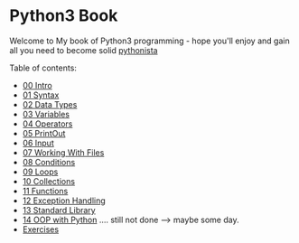 # Python3  Book 

Welcome to My book of Python3 programming - hope you'll enjoy and gain all you need to become solid [pythonista](https://en.wiktionary.org/wiki/Pythonista)


Table of contents:

- [00 Intro](./00_intro/README.md)
- [01 Syntax](./01_syntax/README.md)
- [02 Data Types](./02_data_types/README.md)
- [03 Variables](./03_variables/README.md)
- [04 Operators](./04_operators/README.md)
- [05 PrintOut](./05_printout/README.md)
- [06 Input](./06_input/README.md)
- [07 Working With Files](./07_working_with_files/README.md)
- [08 Conditions](./08_conditions/README.md)
- [09 Loops](./09_loops/README.md)
- [10 Collections](./10_arrays_and_collections/README.md)
- [11 Functions](./11_functions/README.md)
- [12 Exception Handling](./12_try_except/README.md)
- [13 Standard Library](./13_standard_library/README.md)
- [14 OOP with Python](./14_oop/README.md) .... still not done --> maybe some day.
- [Exercises](./98_exercises/README.md)